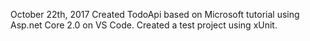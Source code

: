 October 22th, 2017
Created TodoApi based on Microsoft tutorial using Asp.net Core 2.0 on VS Code.
Created a test project using xUnit.
